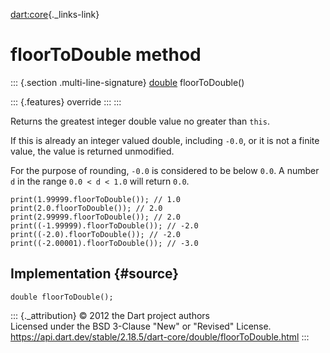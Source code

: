 [dart:core](../../dart-core/dart-core-library){._links-link}

floorToDouble method
====================

::: {.section .multi-line-signature}
[double](../double-class) floorToDouble()

::: {.features}
override
:::
:::

Returns the greatest integer double value no greater than `this`.

If this is already an integer valued double, including `-0.0`, or it is
not a finite value, the value is returned unmodified.

For the purpose of rounding, `-0.0` is considered to be below `0.0`. A
number `d` in the range `0.0 < d < 1.0` will return `0.0`.

``` {.language-dart data-language="dart"}
print(1.99999.floorToDouble()); // 1.0
print(2.0.floorToDouble()); // 2.0
print(2.99999.floorToDouble()); // 2.0
print((-1.99999).floorToDouble()); // -2.0
print((-2.0).floorToDouble()); // -2.0
print((-2.00001).floorToDouble()); // -3.0
```

Implementation {#source}
--------------

``` {.language-dart data-language="dart"}
double floorToDouble();
```

::: {._attribution}
© 2012 the Dart project authors\
Licensed under the BSD 3-Clause \"New\" or \"Revised\" License.\
<https://api.dart.dev/stable/2.18.5/dart-core/double/floorToDouble.html>
:::

